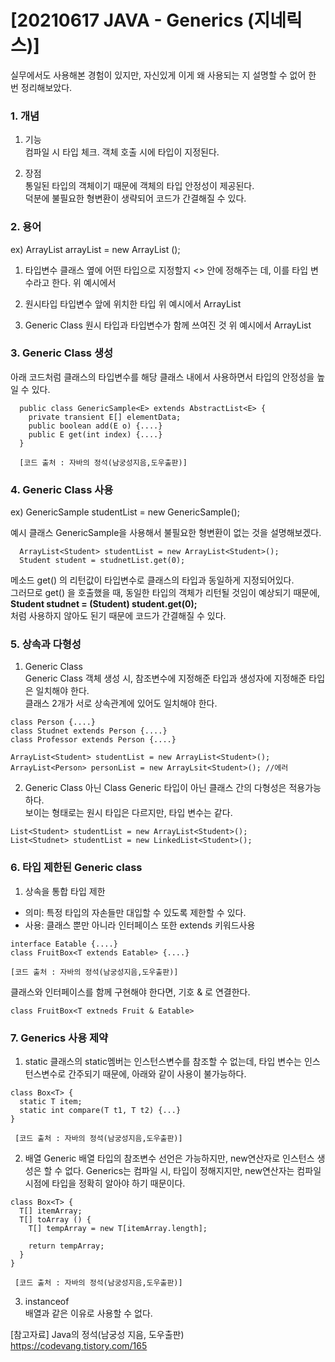 # [20210617 JAVA - Generics (지네릭스)]
  
실무에서도 사용해본 경험이 있지만, 자신있게 이게 왜 사용되는 지 설명할 수 없어 한 번 정리해보았다.  
  
### 1. 개념
1) 기능  
  컴파일 시 타입 체크.
  객체 호출 시에 타입이 지정된다.

2) 장점  
   통일된 타입의 객체이기 때문에 객체의 타입 안정성이 제공된다.  
   덕분에 불필요한 형변환이 생략되어 코드가 간결해질 수 있다.  

### 2. 용어
ex) ArrayList<String> arrayList = new ArrayList<String> ();  
1) 타입변수
  클래스 옆에 어떤 타입으로 지정할지 <> 안에 정해주는 데, 이를 타입 변수라고 한다.
  위 예시에서 <String>

2) 원시타입
  타입변수 앞에 위치한 타입
  위 예시에서 ArrayList
  
3) Generic Class
  원시 타입과 타입변수가 함께 쓰여진 것
  위 예시에서 ArrayList<String>
  
### 3. Generic Class 생성
  
아래 코드처럼 클래스의 타입변수를 해당 클래스 내에서 사용하면서 타입의 안정성을 높일 수 있다.
```
  public class GenericSample<E> extends AbstractList<E> {
    private transient E[] elementData;
    public boolean add(E o) {....}
    public E get(int index) {....}
  }
  
  [코드 출처 : 자바의 정석(남궁성지음,도우출판)]
```    
  
### 4. Generic Class 사용
  ex) GenericSample<Student> studentList = new GenericSample<Student>();
  
  예시 클래스 GenericSample을 사용해서 불필요한 형변환이 없는 것을 설명해보겠다.
  ```
    ArrayList<Student> studentList = new ArrayList<Student>();
    Student student = studnetList.get(0); 
  ```
  메소드 get() 의 리턴값이 타입변수로 클래스의 타입과 동일하게 지정되어있다.    
  그러므로 get() 을 호출했을 때, 동일한 타입의 객체가 리턴될 것임이 예상되기 때문에,    
  <b>Student studnet = (Student) student.get(0);</b>  
  처럼 사용하지 않아도 된기 때문에 코드가 간결해질 수 있다.    
  
### 5. 상속과 다형성  
  1) Generic Class  
  Generic Class 객체 생성 시, 참조변수에 지정해준 타입과 생성자에 지정해준 타입은 일치해야 한다.  
  클래스 2개가 서로 상속관계에 있어도 일치해야 한다.  
  ```
  class Person {....}
  class Studnet extends Person {....}
  class Professor extends Person {....}
  
  ArrayList<Student> studentList = new ArrayList<Student>();
  ArrayList<Person> personList = new ArrayLsit<Student>(); //에러 
  ```
     
  2) Generic Class 아닌 Class
  Generic 타입이 아닌 클래스 간의 다형성은 적용가능하다.  
  보이는 형태로는 원시 타입은 다르지만, 타입 변수는 같다.  
  ```
  List<Student> studentList = new ArrayList<Student>();
  List<Studnet> studentList = new LinkedList<Student>();
  ```
  
### 6. 타입 제한된 Generic class
  1) 상속을 통합 타입 제한
  - 의미: 특정 타입의 자손들만 대입할 수 있도록 제한할 수 있다.
  - 사용: 클래스 뿐만 아니라 인터페이스 또한 extends 키워드사용  
  ```
  interface Eatable {....}
  class FruitBox<T extends Eatable> {....}
  
  [코드 출처 : 자바의 정석(남궁성지음,도우출판)]
  ```
  클래스와 인터페이스를 함께 구현해야 한다면, 기호 & 로 연결한다.
  
  ```
  class FruitBox<T extneds Fruit & Eatable>
  ```
  
  ### 7. Generics 사용 제약
  1) static
  클래스의 static멤버는 인스턴스변수를 참조할 수 없는데, 타입 변수는 인스턴스변수로 간주되기 때문에, 아래와 같이 사용이 불가능하다.  
  ```
  class Box<T> {
    static T item;
    static int compare(T t1, T t2) {...}
  }
  
   [코드 출처 : 자바의 정석(남궁성지음,도우출판)]
 ```
  
  2) 배열
  Generic 배열 타입의 참조변수 선언은 가능하지만, new연산자로 인스턴스 생성은 할 수 없다. Generics는 컴파일 시, 타입이 정해지지만, new연산자는 컴파일 시점에 타입을 정확히 알아야 하기 때문이다.
  ```
  class Box<T> {
    T[] itemArray;
    T[] toArray () {
      T[] tempArray = new T[itemArray.length];
      
      return tempArray;
    }
  }
  
   [코드 출처 : 자바의 정석(남궁성지음,도우출판)]
  ```
  
  3) instanceof  
  배열과 같은 이유로 사용할 수 없다.  
  
  
  

  
  
  [참고자료]
  Java의 정석(남궁성 지음, 도우출판)  
  https://codevang.tistory.com/165  
  
  
  




